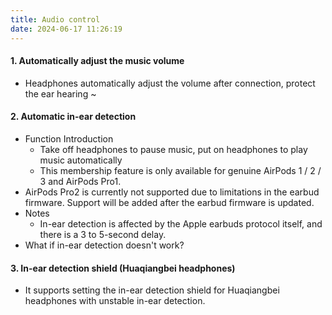 ```yaml
---
title: Audio control
date: 2024-06-17 11:26:19
---
```

#### 1. Automatically adjust the music volume
- Headphones automatically adjust the volume after connection, protect the ear hearing ~
#### 2. Automatic in-ear detection
- Function Introduction
  - Take off headphones to pause music, put on headphones to play music automatically
  - This membership feature is only available for genuine AirPods 1 / 2 / 3 and AirPods Pro1.
- AirPods Pro2 is currently not supported due to limitations in the earbud firmware. Support will be added after the earbud firmware is updated.
- Notes
  - In-ear detection is affected by the Apple earbuds protocol itself, and there is a 3 to 5-second delay.
- What if in-ear detection doesn't work?

#### 3. In-ear detection shield (Huaqiangbei headphones)
- It supports setting the in-ear detection shield for Huaqiangbei headphones with unstable in-ear detection.
